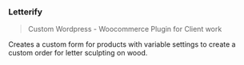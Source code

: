 ### Letterify

> Custom Wordpress - Woocommerce Plugin for Client work

Creates a custom form for products with variable settings to create a custom order for letter sculpting on wood.
